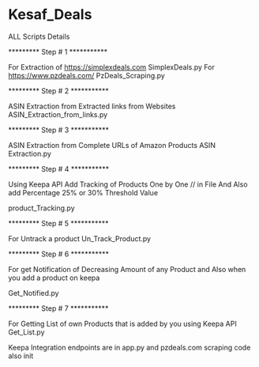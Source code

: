 # Kesaf_Deals
ALL Scripts Details

*********       Step # 1   ***********

For Extraction of https://simplexdeals.com
SimplexDeals.py
For https://www.pzdeals.com/
PzDeals_Scraping.py

*********       Step # 2   ***********

ASIN Extraction from Extracted links from Websites
ASIN_Extraction_from_links.py

*********       Step # 3   ***********

ASIN Extraction from Complete URLs of Amazon Products
ASIN Extraction.py

*********       Step # 4   ***********

Using Keepa API Add Tracking of Products One by One // in File
And Also add Percentage 25% or 30% Threshold Value

product_Tracking.py

*********       Step # 5   ***********

For Untrack a product
Un_Track_Product.py

*********       Step # 6   ***********

For get Notification of Decreasing Amount of any Product
and Also when you add a product on keepa

Get_Notified.py

*********       Step # 7   ***********


For Getting List of own Products that is added by you using Keepa API
Get_List.py


Keepa Integration endpoints are in app.py and pzdeals.com scraping code also init
